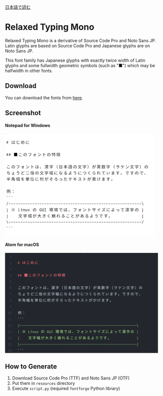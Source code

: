 [日本語で読む](./README_jp.md)

# Relaxed Typing Mono
Relaxed Typing Mono is a derivative of Source Code Pro and Noto Sans JP.  Latin glyphs are based on Source Code Pro and Japanese glyphs are on Noto Sans JP.

This font family has Japanese glyphs with exactly twice width of Latin glyphs and some fullwidth geometric symbols (such as "■") which may be halfwidth in other fonts.

## Download
You can download the fonts from [here](https://github.com/mshioda/relaxed-typing-mono/releases).

## Screenshot
#### Notepad for Windows
![Screenshot](./images/screenshot-notepad.png)

#### Atom for macOS
![Screenshot](./images/screenshot-atom.png)

## How to Generate
1. Download Source Code Pro (TTF) and Noto Sans JP (OTF)
2. Put them in `resources` directory
3. Execute `script.py` (required `fontforge` Python library)
